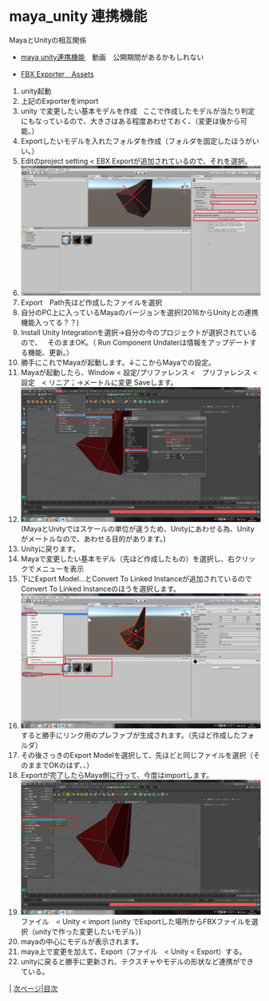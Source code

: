 # maya_unity 連携機能
MayaとUnityの相互関係
- [maya unity連携機能](https://youtu.be/0awywk4IqRU)　動画　公開期間があるかもしれない

- [FBX Exporter　Assets](http://u3d.as/XWD)

1. unity起動
1. 上記のExporterをimport
1. unity で変更したい基本モデルを作成  
ここで作成したモデルが当たり判定にもなっているので、大きさはある程度あわせておく、（変更は後から可能。）
1. Exportしたいモデルを入れたフォルダを作成（フォルダを固定したほうがいい。）
1. Editのproject setting < EBX Exportが追加されているので、それを選択。
1. ![](https://raw.githubusercontent.com/175B005/maya_unity/master/Description1.jpg)
1. Export　Path先ほど作成したファイルを選択
1. 自分のPC上に入っているMayaのバージョンを選択(2016からUnityとの連携機能入ってる？？)
1. Install Unity Integrationを選択→自分の今のプロジェクトが選択されているので、  
そのままOK。（ Run Component Undaterは情報をアップデートする機能、更新。）
1. 勝手にこれでMayaが起動します。↓ここからMayaでの設定。
1. Mayaが起動したら、Window < 設定/プリファレンス <　プリファレンス < 設定　< リニア；→メートルに変更  Saveします。
1. ![](https://raw.githubusercontent.com/175B005/maya_unity/master/Description3.jpg)
(MayaとUnityではスケールの単位が違うため、Unityにあわせる為、Unityがメートルなので、あわせる目的があります。)
1. Unityに戻ります。
1. Mayaで変更したい基本モデル（先ほど作成したもの）を選択し、右クリックでメニューを表示
1. 下にExport Model...とConvert To Linked Instanceが追加されているので  
Convert To Linked Instanceのほうを選択します。  
1. ![](https://raw.githubusercontent.com/175B005/maya_unity/master/Description2.jpg)
すると勝手にリンク用のプレファブが生成されます。（先ほど作成したフォルダ）
1. その後さっきのExport Modelを選択して、先ほどと同じファイルを選択（そのままでOKのはず、、）
1. Exportが完了したらMaya側に行って、今度はimportします。  
1. ![](https://raw.githubusercontent.com/175B005/maya_unity/master/Description4.jpg)
ファイル　< Unity < import (unity でExportした場所からFBXファイルを選択（unityで作った変更したいモデル）)
1. mayaの中心にモデルが表示されます。
1. maya上で変更を加えて、Export（ファイル　< Unity < Export）する。
1. unityに戻ると勝手に更新され、テクスチャやモデルの形状など連携ができている。

| [次ページ](https://github.com/175B005/maya_unity2)|[目次](https://github.com/175B005/maya_unity_index)

